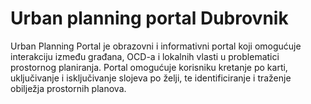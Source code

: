 # Urban planning portal Dubrovnik

Urban Planning Portal je obrazovni i informativni portal koji omogućuje interakciju između građana, OCD-a i lokalnih vlasti u problematici prostornog planiranja. Portal omogućuje korisniku kretanje po karti, uključivanje i isključivanje slojeva po želji, te identificiranje i traženje obilježja prostornih planova.
